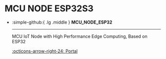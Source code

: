 # MCU NODE ESP32S3


<div class="grid cards" markdown>

-   :simple-github:{ .lg .middle } __MCU_NODE_ESP32__

    ---

    MCU IoT Node with High Performance Edge Computing, Based on ESP32


    [:octicons-arrow-right-24: <a href="https://github.com/Shuaiwen-Cui/MCU_NODE_ESP32.git" target="_blank"> Portal </a>](#)

</div>


